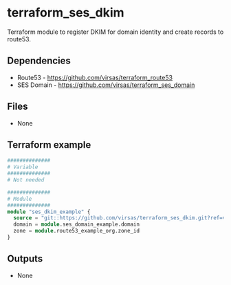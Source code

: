 # terraform_ses_dkim

Terraform module to register DKIM for domain identity and create records to route53.

##  Dependencies

- Route53 - <https://github.com/virsas/terraform_route53>
- SES Domain - <https://github.com/virsas/terraform_ses_domain>

## Files

- None

## Terraform example

``` terraform
##############
# Variable
##############
# Not needed

##############
# Module
##############
module "ses_dkim_example" {
  source = "git::https://github.com/virsas/terraform_ses_dkim.git?ref=v1.0.0"
  domain = module.ses_domain_example.domain
  zone = module.route53_example_org.zone_id
}
```

## Outputs

- None